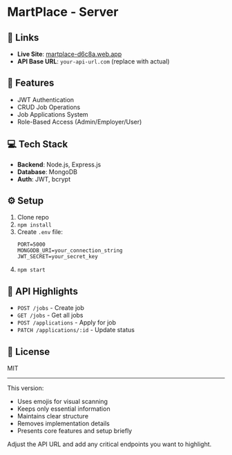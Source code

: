 
# MartPlace - Server

## 🔗 Links
- **Live Site**: [martplace-d6c8a.web.app](https://martplace-d6c8a.web.app/)
- **API Base URL**: `your-api-url.com` (replace with actual)

## 🚀 Features
- JWT Authentication
- CRUD Job Operations
- Job Applications System
- Role-Based Access (Admin/Employer/User)

## 💻 Tech Stack
- **Backend**: Node.js, Express.js
- **Database**: MongoDB
- **Auth**: JWT, bcrypt

## ⚙️ Setup
1. Clone repo
2. `npm install`
3. Create `.env` file:
   ```
   PORT=5000
   MONGODB_URI=your_connection_string
   JWT_SECRET=your_secret_key
   ```
4. `npm start`

## 📜 API Highlights
- `POST /jobs` - Create job
- `GET /jobs` - Get all jobs
- `POST /applications` - Apply for job
- `PATCH /applications/:id` - Update status

## 📝 License
MIT

---

This version:
- Uses emojis for visual scanning
- Keeps only essential information
- Maintains clear structure
- Removes implementation details
- Presents core features and setup briefly

Adjust the API URL and add any critical endpoints you want to highlight.